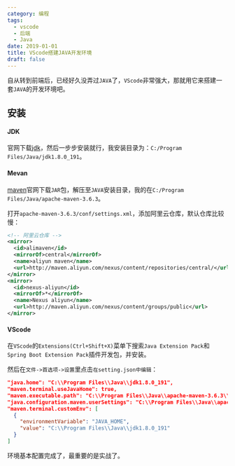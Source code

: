 ```yaml
---
category: 编程
tags:
  - vscode
  - 后端
  - Java
date: 2019-01-01
title: VScode搭建JAVA开发环境
draft: false
---
```


自从转到前端后，已经好久没弄过`JAVA`了，`VScode`非常强大，那就用它来搭建一套`JAVA`的开发环境吧。

<!-- more -->

## 安装

#### JDK

官网下载[jdk][1]，然后一步步安装就行，我安装目录为：`C:/Program Files/Java/jdk1.8.0_191`。

#### Mevan

[maven][2]官网下载`JAR`包，解压至`JAVA`安装目录，我的在`C:/Program Files/Java/apache-maven-3.6.3`。

打开`apache-maven-3.6.3/conf/settings.xml`，添加阿里云仓库，默认仓库比较慢：
```xml
<!-- 阿里云仓库 -->
<mirror>
  <id>alimaven</id>
  <mirrorOf>central</mirrorOf>
  <name>aliyun maven</name>
  <url>http://maven.aliyun.com/nexus/content/repositories/central/</url>
</mirror>
<mirror>
  <id>nexus-aliyun</id>
  <mirrorOf>*</mirrorOf>
  <name>Nexus aliyun</name>
  <url>http://maven.aliyun.com/nexus/content/groups/public</url>
</mirror>
```

#### VScode

在`VScode`的`Extensions(Ctrl+Shift+X)`菜单下搜索`Java Extension Pack`和`Spring Boot Extension Pack`插件开发包，并安装。

然后在`文件->首选项->设置`里点击`在setting.json中编辑`：
```json
"java.home": "C:\\Program Files\\Java\\jdk1.8.0_191",
"maven.terminal.useJavaHome": true,
"maven.executable.path": "C:\\Program Files\\Java\\apache-maven-3.6.3\\bin\\mvn",
"java.configuration.maven.userSettings": "C:\\Program Files\\Java\\apache-maven-3.6.3\\conf\\settings.xml",
"maven.terminal.customEnv": [
  {
    "environmentVariable": "JAVA_HOME",
    "value": "C:\\Program Files\\Java\\jdk1.8.0_191"
  }
]
```

环境基本配置完成了，最重要的是实战了。

[1]:https://www.oracle.com/technetwork/java/javase/downloads/index.html
[2]:https://maven.apache.org/download.cgi
